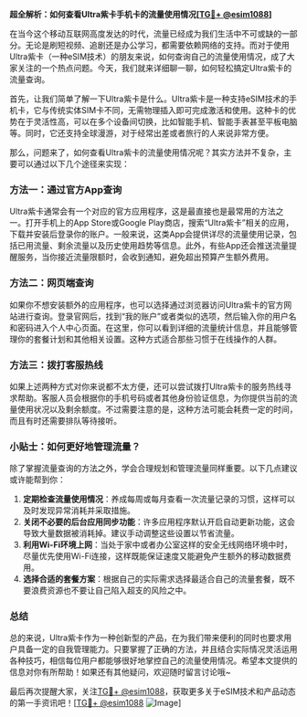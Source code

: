 **超全解析：如何查看Ultra紫卡手机卡的流量使用情况[[TG💪+ @esim1088](https://t.me/s/esim1088)]**

在当今这个移动互联网高度发达的时代，流量已经成为我们生活中不可或缺的一部分。无论是刷短视频、追剧还是办公学习，都需要依赖网络的支持。而对于使用Ultra紫卡（一种eSIM技术）的朋友来说，如何查询自己的流量使用情况，成了大家关注的一个热点问题。今天，我们就来详细聊一聊，如何轻松搞定Ultra紫卡的流量查询。

首先，让我们简单了解一下Ultra紫卡是什么。Ultra紫卡是一种支持eSIM技术的手机卡，它与传统实体SIM卡不同，无需物理插入即可完成激活和使用。这种卡的优势在于灵活性高，可以在多个设备间切换，比如智能手机、智能手表甚至平板电脑等。同时，它还支持全球漫游，对于经常出差或者旅行的人来说非常方便。

那么，问题来了，如何查看Ultra紫卡的流量使用情况呢？其实方法并不复杂，主要可以通过以下几个途径来实现：

### 方法一：通过官方App查询

Ultra紫卡通常会有一个对应的官方应用程序，这是最直接也是最常用的方法之一。打开手机上的App Store或Google Play商店，搜索“Ultra紫卡”相关的应用，下载并安装后登录你的账户。一般来说，这类App会提供详尽的流量使用记录，包括已用流量、剩余流量以及历史使用趋势等信息。此外，有些App还会推送流量提醒服务，当你接近流量限额时，会收到通知，避免超出预算产生额外费用。

### 方法二：网页端查询

如果你不想安装额外的应用程序，也可以选择通过浏览器访问Ultra紫卡的官方网站进行查询。登录官网后，找到“我的账户”或者类似的选项，然后输入你的用户名和密码进入个人中心页面。在这里，你可以看到详细的流量统计信息，并且能够管理你的套餐计划和其他相关设置。这种方式适合那些习惯于在线操作的人群。

### 方法三：拨打客服热线

如果上述两种方式对你来说都不太方便，还可以尝试拨打Ultra紫卡的服务热线寻求帮助。客服人员会根据你的手机号码或者其他身份验证信息，为你提供当前的流量使用状况以及剩余额度。不过需要注意的是，这种方法可能会耗费一定的时间，而且有时还需要排队等待接听。

### 小贴士：如何更好地管理流量？

除了掌握流量查询的方法之外，学会合理规划和管理流量同样重要。以下几点建议或许能帮到你：

1. **定期检查流量使用情况**：养成每周或每月查看一次流量记录的习惯，这样可以及时发现异常消耗并采取措施。
2. **关闭不必要的后台应用同步功能**：许多应用程序默认开启自动更新功能，这会导致大量数据被消耗掉。建议手动调整这些设置以节省流量。
3. **利用Wi-Fi环境上网**：当处于家中或者办公室这样的安全无线网络环境中时，尽量优先使用Wi-Fi连接，这样既能保证速度又能避免产生额外的移动数据费用。
4. **选择合适的套餐方案**：根据自己的实际需求选择最适合自己的流量套餐，既不要浪费资源也不要让自己陷入超支的风险之中。

### 总结

总的来说，Ultra紫卡作为一种创新型的产品，在为我们带来便利的同时也要求用户具备一定的自我管理能力。只要掌握了正确的方法，并且结合实际情况灵活运用各种技巧，相信每位用户都能够很好地掌控自己的流量使用情况。希望本文提供的信息对你有所帮助！如果还有其他疑问，欢迎随时留言讨论哦~

最后再次提醒大家，关注[TG💪+ @esim1088](https://t.me/s/esim1088)，获取更多关于eSIM技术和产品动态的第一手资讯吧！[[TG💪+ @esim1088](https://t.me/s/esim1088) ![Image](https://i.postimg.cc/4NQfJmqS/Snipaste-2025-05-13-00-14-12.png)]